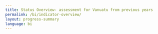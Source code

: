```yaml
---
title: Status Overview- assessment for Vanuatu from previous years
permalink: /bi/indicator-overview/
layout: progress-summary
language: bi
---
```


